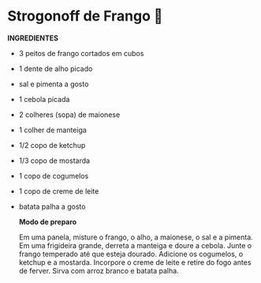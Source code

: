 # Strogonoff de Frango :chicken:

**INGREDIENTES**

- 3 peitos de frango cortados em cubos

- 1 dente de alho picado

- sal e pimenta a gosto

- 1 cebola picada

- 2 colheres (sopa) de maionese

- 1 colher de manteiga

- 1/2 copo de ketchup

- 1/3 copo de mostarda

- 1 copo de cogumelos

- 1 copo de creme de leite

- batata palha a gosto

  **Modo de preparo**

  Em uma panela, misture o frango, o alho, a maionese, o sal e a pimenta. Em uma frigideira grande, derreta a manteiga e doure a cebola. Junte o frango temperado até que esteja dourado. Adicione os cogumelos, o ketchup e a mostarda. Incorpore o creme de leite e retire do fogo antes de ferver. Sirva com arroz branco e batata palha.
